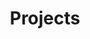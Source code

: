 ---
title: "Projects"
linktitle: "Projects"

# Optional header image (relative to `static/img/` folder).
header:
  caption: ""
  image: ""

# DO NOT MODIFY BELOW THIS LINE -------
menu_name: Projects

menu:
  main:
    parent: Groups
  groups:
    # parent: Groups
  projects:
---